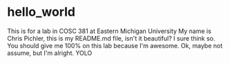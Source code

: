 # hello_world
This is for a lab in COSC 381 at Eastern Michigan University
My name is Chris Pichler, this is my README.md file, isn't it beautiful? I sure think so.
You should give me 100% on this lab because I'm awesome. Ok, maybe not assume, but I'm alright.
YOLO
